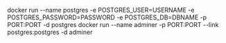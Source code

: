 <!-- UP DEV AMBIENT WITH DOCKER -->
docker run --name postgres -e POSTGRES_USER=USERNAME -e POSTGRES_PASSWORD=PASSWORD -e POSTGRES_DB=DBNAME -p PORT:PORT -d postgres
docker run --name adminer -p PORT:PORT --link postgres:postgres -d adminer
